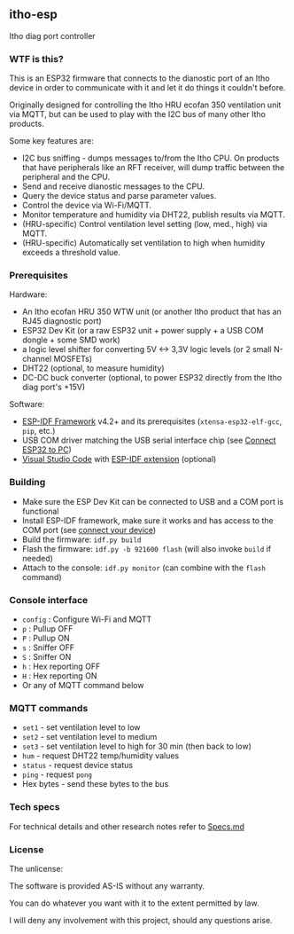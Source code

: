 
## itho-esp

Itho diag port controller

### WTF is this?

This is an ESP32 firmware that connects to the dianostic port of an Itho device in order to communicate with it and let it do things it couldn't before.

Originally designed for controlling the Itho HRU ecofan 350 ventilation unit via MQTT, but can be used to play with the I2C bus of many other Itho products.

Some key features are:

* I2C bus sniffing - dumps messages to/from the Itho CPU. On products that have peripherals like an RFT receiver, will dump traffic between the peripheral and the CPU.
* Send and receive dianostic messages to the CPU.
* Query the device status and parse parameter values.
* Control the device via Wi-Fi/MQTT.
* Monitor temperature and humidity via DHT22, publish results via MQTT.
* (HRU-specific) Control ventilation level setting (low, med., high) via MQTT.
* (HRU-specific) Automatically set ventilation to high when humidity exceeds a threshold value.

### Prerequisites

Hardware:

* An Itho ecofan HRU 350 WTW unit (or another Itho product that has an RJ45 diagnostic port)
* ESP32 Dev Kit (or a raw ESP32 unit + power supply + a USB COM dongle + some SMD work)
* a logic level shifter for converting 5V <-> 3,3V logic levels (or 2 small N-channel MOSFETs)
* DHT22 (optional, to measure humidity)
* DC-DC buck converter (optional, to power ESP32 directly from the Itho diag port's +15V)

Software:

* [ESP-IDF Framework](https://docs.espressif.com/projects/esp-idf/en/latest/esp32/get-started/index.html) v4.2+ and its prerequisites (`xtensa-esp32-elf-gcc`, `pip`, etc.)
* USB COM driver matching the USB serial interface chip (see [Connect ESP32 to PC](https://docs.espressif.com/projects/esp-idf/en/latest/esp32/get-started/establish-serial-connection.html))
* [Visual Studio Code](https://code.visualstudio.com/download) with [ESP-IDF extension](https://github.com/espressif/vscode-esp-idf-extension/blob/master/docs/ONBOARDING.md) (optional)

### Building

* Make sure the ESP Dev Kit can be connected to USB and a COM port is functional
* Install ESP-IDF framework, make sure it works and has access to the COM port (see [connect your device](https://docs.espressif.com/projects/esp-idf/en/latest/esp32/get-started/#get-started-connect))
* Build the firmware: `idf.py build`
* Flash the firmware: `idf.py -b 921600 flash` (will also invoke `build` if needed)
* Attach to the console: `idf.py monitor` (can combine with the `flash` command)

### Console interface

* `config` : Configure Wi-Fi and MQTT
* `p` : Pullup OFF
* `P` : Pullup ON
* `s` : Sniffer OFF
* `S` : Sniffer ON
* `h` : Hex reporting OFF
* `H` : Hex reporting ON
* Or any of MQTT command below

### MQTT commands

* `set1` - set ventilation level to low
* `set2` - set ventilation level to medium
* `set3` - set ventilation level to high for 30 min (then back to low)
* `hum` - request DHT22 temp/humidity values
* `status` - request device status
* `ping` - request `pong`
* Hex bytes - send these bytes to the bus

### Tech specs

For technical details and other research notes refer to [Specs.md](Specs.md)

### License

The unlicense:

The software is provided AS-IS without any warranty.

You can do whatever you want with it to the extent permitted by law.

I will deny any involvement with this project, should any questions arise.
